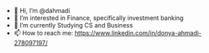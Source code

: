 - 👋 Hi, I’m @dahmadi
- 👀 I’m interested in Finance, specifically investment banking 
- 🌱 I’m currently Studying CS and Business
- 📫 How to reach me: https://www.linkedin.com/in/donya-ahmadi-278097197/

<!---
dahmadi/dahmadi is a ✨ special ✨ repository because its `README.md` (this file) appears on your GitHub profile.
You can click the Preview link to take a look at your changes.
--->
